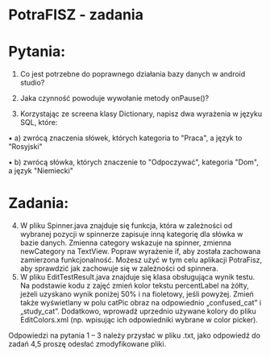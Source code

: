 # PotraFISZ - zadania

# Pytania:
1) Co jest potrzebne do poprawnego działania bazy danych w android studio?

2) Jaka czynność powoduje wywołanie metody onPause()?

3) Korzystając ze screena klasy Dictionary, napisz dwa wyrażenia w
języku SQL, które:

  ▪ a) zwrócą znaczenia słówek, których kategoria to "Praca", a język to "Rosyjski"

  ▪ b) zwrócą słówka, których znaczenie to "Odpoczywać", kategoria "Dom", a język "Niemiecki"
  
# Zadania:
4) W pliku Spinner.java znajduje się funkcja, która w zależności od wybranej pozycji w spinnerze zapisuje inną kategorię dla słówka w bazie danych. Zmienna category wskazuje na spinner, zmienna newCategory na TextView. Popraw wyrażenie if, aby została zachowana zamierzona funkcjonalność. Możesz użyć w tym celu aplikacji PotraFisz, aby sprawdzić jak zachowuje się w zależności od spinnera.
5) W pliku EditTestResult.java znajduje się klasa obsługująca wynik testu. Na podstawie kodu z zajęć zmień kolor tekstu percentLabel na żółty, jeżeli uzyskano wynik poniżej 50% i na fioletowy, jeśli powyżej. Zmień także wyświetlany w polu catPic obraz na odpowiednio „confused_cat” i „study_cat”. Dodatkowo, wprowadź uprzednio używane kolory do pliku EditColors.xml (np. wpisując ich odpowiedniki wybrane w color picker).


Odpowiedzi na pytania 1 – 3 należy przysłać w pliku .txt, jako odpowiedź do zadań 4,5 proszę odesłać zmodyfikowane pliki.
                                  
